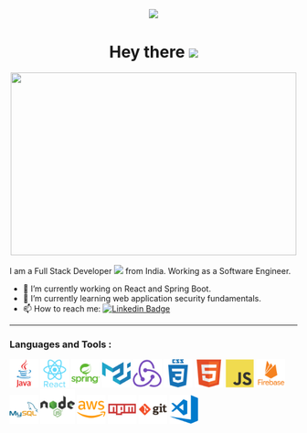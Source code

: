 <p align="center"><img src="https://media.giphy.com/media/M9gbBd9nbDrOTu1Mqx/giphy.gif" width="150"/></p>

<h1 align="center">Hey there <img src="https://media.giphy.com/media/hvRJCLFzcasrR4ia7z/giphy.gif" width="25px"></h1>

<p align="center"><img src="https://github.com/abhisheknaiidu/abhisheknaiidu/blob/master/code.gif?raw=true" width="500" height="320" /></p>

I am a Full Stack Developer <img src="https://media.giphy.com/media/WUlplcMpOCEmTGBtBW/giphy.gif" width="30"> from India. Working as a Software Engineer.

- 🔭 I’m currently working on React and Spring Boot.
- 🌱 I’m currently learning web application security fundamentals.
- 📫 How to reach me: [![Linkedin Badge](https://img.shields.io/badge/-kakbar-blue?style=flat&logo=Linkedin&logoColor=white)](www.linkedin.com/in/kakbar)

---

### Languages and Tools :

<p>
<img src="https://github.com/devicons/devicon/blob/master/icons/java/java-original-wordmark.svg" alt="Java" width="50" height="50"/>

<img src="https://github.com/devicons/devicon/blob/master/icons/react/react-original-wordmark.svg" alt="React" width="50" height="50"/>

<img src="https://github.com/devicons/devicon/blob/master/icons/spring/spring-original-wordmark.svg" alt="Spring" width="50" height="50"/>

<img src="https://github.com/devicons/devicon/blob/master/icons/materialui/materialui-original.svg" alt="Material UI" width="50" height="50"/>

<img src="https://github.com/devicons/devicon/blob/master/icons/redux/redux-original.svg" alt="Redux " width="50" height="50"/>

<img src="https://github.com/devicons/devicon/blob/master/icons/css3/css3-plain-wordmark.svg" alt="CSS" width="50" height="50"/>

 <img src="https://github.com/devicons/devicon/blob/master/icons/html5/html5-original.svg" alt="HTML" width="50" height="50"/>

<img src="https://github.com/devicons/devicon/blob/master/icons/javascript/javascript-original.svg" alt="JavaScript" width="50" height="50"/>

<img src="https://github.com/devicons/devicon/blob/master/icons/firebase/firebase-plain-wordmark.svg" alt="Firebase" width="50" height="50"/>

<img src="https://github.com/devicons/devicon/blob/master/icons/mysql/mysql-original-wordmark.svg" alt="MySQL" width="50" height="50"/>

<img src="https://github.com/devicons/devicon/blob/master/icons/nodejs/nodejs-original-wordmark.svg" alt="NodeJS" width="60" height="60"/>

<img src="https://github.com/devicons/devicon/blob/master/icons/amazonwebservices/amazonwebservices-plain-wordmark.svg" alt="AWS" width="50" height="50"/>

<img src="https://github.com/devicons/devicon/blob/master/icons/npm/npm-original-wordmark.svg" alt="npm" width="50" height="50"/>

<img src="https://github.com/devicons/devicon/blob/master/icons/git/git-original-wordmark.svg" alt="Git" width="50" height="50"/>

<img src="https://raw.githubusercontent.com/github/explore/80688e429a7d4ef2fca1e82350fe8e3517d3494d/topics/visual-studio-code/visual-studio-code.png" alt="VSCode" width="50" height="50"/>

</p>

<!--
**itsZed0/itsZed0** is a ✨ _special_ ✨ repository because its `README.md` (this file) appears on your GitHub profile.

Here are some ideas to get you started:

- 🔭 I’m currently working on ...
- 🌱 I’m currently learning ...
- 👯 I’m looking to collaborate on ...
- 🤔 I’m looking for help with ...
- 💬 Ask me about ...
- 📫 How to reach me: ...
- 😄 Pronouns: ...
- ⚡ Fun fact: ...
-->
